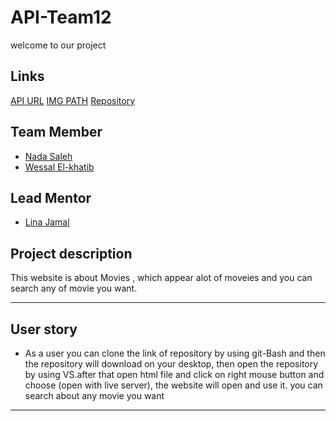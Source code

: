 # API-Team12
welcome to our project

## Links
[API URL](https://api.themoviedb.org/3/discover/movie?sort_by=popularity.desc&api_key=04c35731a5ee918f014970082a0088b1&page=6)
[IMG PATH](https://image.tmdb.org/t/p/w1280)
[Repository](https://github.com/GSG-FC03/API-Team12)

## Team Member

- [Nada Saleh](https://github.com/NadaSaleh20)
- [Wessal El-khatib](https://github.com/WessalJawad95)

## Lead Mentor
- [Lina Jamal](https://github.com/lina-jamal)

## Project description
   This website is about Movies , which appear alot of moveies and you can search any of movie you want.
<hr>

## User story
- As a user you can clone the link of repository by using git-Bash and then the repository will download on your desktop, then open the repository by using VS.after that open html file and click on right mouse button and choose (open with live server), the website will open and use it. you can search about any movie you want

<hr>


